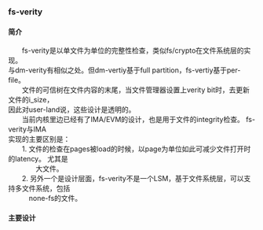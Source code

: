 ### fs-verity

#### 简介
　　fs-verity是以单文件为单位的完整性检查，类似fs/crypto在文件系统层的实现。  
与dm-verity有相似之处。但dm-vertiy基于full partition，fs-vertiy基于per-file。  
　　文件的可信树在文件内容的末尾，当文件管理器设置上verity bit时，去更新文件的i_size，  
因此对user-land说，这些设计是透明的。  
　　当前内核里边已经有了IMA/EVM的设计，也是用于文件的integrity检查。  fs-verity与IMA  
实现的主要区别是：  
　　1. 文件的检查在pages被load的时候，以page为单位如此可减少文件打开时的latency。 尤其是  
　　　　大文件。  
　　2. 另外一个是设计层面，fs-verity不是一个LSM，基于文件系统层，可以支持多文件系统，包括   
　　　none-fs的文件。

####  主要设计  

